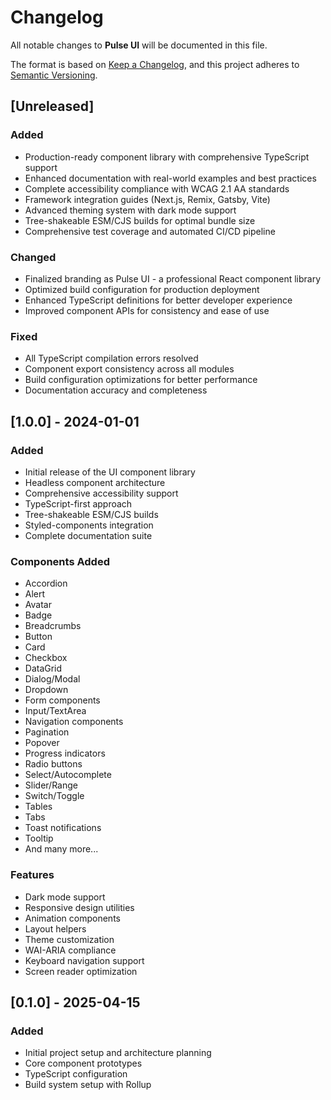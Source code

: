 # Changelog

All notable changes to **Pulse UI** will be documented in this file.

The format is based on [Keep a Changelog](https://keepachangelog.com/en/1.0.0/),
and this project adheres to [Semantic Versioning](https://semver.org/spec/v2.0.0.html).

## [Unreleased]

### Added
- Production-ready component library with comprehensive TypeScript support
- Enhanced documentation with real-world examples and best practices
- Complete accessibility compliance with WCAG 2.1 AA standards
- Framework integration guides (Next.js, Remix, Gatsby, Vite)
- Advanced theming system with dark mode support
- Tree-shakeable ESM/CJS builds for optimal bundle size
- Comprehensive test coverage and automated CI/CD pipeline

### Changed
- Finalized branding as Pulse UI - a professional React component library
- Optimized build configuration for production deployment
- Enhanced TypeScript definitions for better developer experience
- Improved component APIs for consistency and ease of use

### Fixed
- All TypeScript compilation errors resolved
- Component export consistency across all modules
- Build configuration optimizations for better performance
- Documentation accuracy and completeness

## [1.0.0] - 2024-01-01

### Added
- Initial release of the UI component library
- Headless component architecture
- Comprehensive accessibility support
- TypeScript-first approach
- Tree-shakeable ESM/CJS builds
- Styled-components integration
- Complete documentation suite

### Components Added
- Accordion
- Alert
- Avatar
- Badge
- Breadcrumbs
- Button
- Card
- Checkbox
- DataGrid
- Dialog/Modal
- Dropdown
- Form components
- Input/TextArea
- Navigation components
- Pagination
- Popover
- Progress indicators
- Radio buttons
- Select/Autocomplete
- Slider/Range
- Switch/Toggle
- Tables
- Tabs
- Toast notifications
- Tooltip
- And many more...

### Features
- Dark mode support
- Responsive design utilities
- Animation components
- Layout helpers
- Theme customization
- WAI-ARIA compliance
- Keyboard navigation support
- Screen reader optimization

## [0.1.0] - 2025-04-15

### Added
- Initial project setup and architecture planning
- Core component prototypes
- TypeScript configuration
- Build system setup with Rollup
